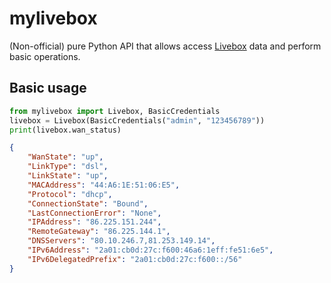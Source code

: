 # mylivebox

(Non-official) pure Python API that allows access [Livebox](https://en.wikipedia.org/wiki/Orange_Livebox) data and
perform basic operations.

## Basic usage

```python
from mylivebox import Livebox, BasicCredentials
livebox = Livebox(BasicCredentials("admin", "123456789"))
print(livebox.wan_status)
```

```json
{
    "WanState": "up",
    "LinkType": "dsl",
    "LinkState": "up",
    "MACAddress": "44:A6:1E:51:06:E5",
    "Protocol": "dhcp",
    "ConnectionState": "Bound",
    "LastConnectionError": "None",
    "IPAddress": "86.225.151.244",
    "RemoteGateway": "86.225.144.1",
    "DNSServers": "80.10.246.7,81.253.149.14",
    "IPv6Address": "2a01:cb0d:27c:f600:46a6:1eff:fe51:6e5",
    "IPv6DelegatedPrefix": "2a01:cb0d:27c:f600::/56"
}
```